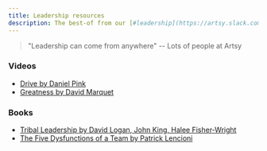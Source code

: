 ```yaml
---
title: Leadership resources
description: The best-of from our [#leadership](https://artsy.slack.com/messages/leadership) 🔒 slack channel
---
```


> "Leadership can come from anywhere" -- Lots of people at Artsy

### Videos

- [Drive by Daniel Pink](https://www.youtube.com/watch?v=u6XAPnuFjJc)
- [Greatness by David Marquet](https://www.youtube.com/watch?v=OqmdLcyES_Q)

### Books

- [Tribal Leadership by David Logan, John King, Halee Fisher-Wright](https://www.amazon.com/Tribal-Leadership-Leveraging-Thriving-Organization/dp/0061251321)
- [The Five Dysfunctions of a Team by Patrick Lencioni](https://www.tablegroup.com/books/dysfunctions)
